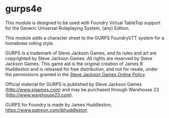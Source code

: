 # gurps4e

This module is designed to be used with
Foundry Virtual TableTop support for the Generic Universal Roleplaying System, (any) Edition.

This module adds a character sheet to the GURPS FoundryVTT system for a homebrew rolling style.

GURPS is a trademark of Steve Jackson Games, and its rules and art are copyrighted by Steve Jackson Games. All rights are reserved by Steve Jackson Games. This game aid is the original creation of James B Huddleston and is released for free distribution, and not for resale, under the permissions granted in the <a href="http://www.sjgames.com/general/online_policy.html">Steve Jackson Games Online Policy</a>.

Official material for GURPS is published by Steve Jackson Games (http://www.sjgames.com) and may be purchased through Warehouse 23 (http://www.warehouse23.com).

GURPS for Foundry is made by James Huddleston; https://www.patreon.com/jbhuddleston
